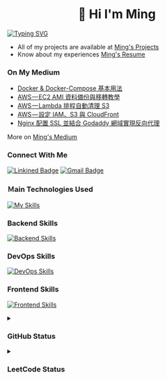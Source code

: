 <h1 align="center">👋 Hi I'm Ming</h1>

[![Typing SVG](https://readme-typing-svg.demolab.com?font=Fira+Code&size=30&weight=900&duration=3000&pause=1000&color=EFC7F7&center=true&vCenter=true&random=false&width=1024&lines=%E6%88%91%E5%8F%AA%E6%98%AF%E5%80%8B%E8%88%88%E8%B6%A3%E4%BD%BF%E7%84%B6%E7%9A%84%E5%B7%A5%E7%A8%8B%E5%B8%AB)](https://git.io/typing-svg)

- All of my projects are available at [Ming's Projects](https://www.minglin.vip/projects)
- Know about my experiences [Ming's Resume](https://www.minglin.vip/Ming's%20Resume.pdf)

<h3 align="left">On My Medium</h3>

<!-- MEDIUM-POST-LIST:START -->
- [Docker & Docker-Compose 基本用法](https://medium.com/@MingLin1995/docker-docker-compose-%E5%9F%BA%E6%9C%AC%E7%94%A8%E6%B3%95-c86f7ddd15b1?source=rss-c2fe90462a50------2)
- [AWS — EC2 AMI 資料備份與移轉教學](https://medium.com/@MingLin1995/aws-ec2-ami-%E8%B3%87%E6%96%99%E5%82%99%E4%BB%BD%E8%88%87%E7%A7%BB%E8%BD%89%E6%95%99%E5%AD%B8-85dad6cf0b2d?source=rss-c2fe90462a50------2)
- [AWS — Lambda 排程自動清理 S3](https://medium.com/@MingLin1995/aws-lambda-%E6%8E%92%E7%A8%8B%E8%87%AA%E5%8B%95%E6%B8%85%E7%90%86-s3-44b941e6c055?source=rss-c2fe90462a50------2)
- [AWS — 設定 IAM、S3 與 CloudFront](https://medium.com/@MingLin1995/aws-%E8%A8%AD%E5%AE%9A-iam-s3-%E8%88%87-cloudfront-d0c8ac5ec2e6?source=rss-c2fe90462a50------2)
- [Nginx 配置 SSL 並結合 Godaddy 網域實現反向代理](https://medium.com/@MingLin1995/nginx-%E9%85%8D%E7%BD%AE-ssl-%E4%B8%A6%E7%B5%90%E5%90%88-godaddy-%E7%B6%B2%E5%9F%9F%E5%AF%A6%E7%8F%BE%E5%8F%8D%E5%90%91%E4%BB%A3%E7%90%86-5f71de8b0907?source=rss-c2fe90462a50------2)
<!-- MEDIUM-POST-LIST:END -->

More on [Ming's Medium](https://medium.com/@MingLin1995)

<h3 align="left">Connect With Me</h3>

[![Linkined Badge](https://img.shields.io/badge/Linkined-blue?style=flat&logo=linkedin&logoColor=white&link=https%3A%2F%2Fwww.linkedin.com%2Fin%2Fyo036563%2F)](https://www.linkedin.com/in/youminglin/)
[![Gmail Badge](https://img.shields.io/badge/Gmail-red?style=flat&logo=gmail&logoColor=white)](mailto:ben014335@gmail.com)

<h3 align="left">Ｍain Technologies Used</h3>

[![My Skills](https://skillicons.dev/icons?i=ts,nestjs,postgres,prisma,docker,aws)](https://skillicons.dev)

<h3 align="left">Backend Skills</h3>

[![Backend Skills](https://skillicons.dev/icons?i=nodejs,express,py,flask,mysql,mongodb,redis,jest)](https://skillicons.dev)

<h3 align="left">DevOps Skills</h3>

[![DevOps Skills](https://skillicons.dev/icons?i=git,github,gitlab,githubactions,gcp,ubuntu,nginx,linux)](https://skillicons.dev)

<h3 align="left">Frontend Skills</h3>

[![Frontend Skills](https://skillicons.dev/icons?i=html,css,js,bootstrap,react,tailwind,next)](https://skillicons.dev)

<details>

<summary><h3 align="left">GitHub Status</h3></summary>

<p><img align="center" src="https://github-readme-stats-git-main-minglin1995s-projects.vercel.app/api/top-langs?username=minglin1995&count_private=true&theme=ambient_gradient&show_icons=true&locale=en&layout=compact&hide_border=true&hide=html,css,scss&langs_count=3" alt="minglin1995" /></p>

<p><img align="center" src="https://github-readme-stats-git-main-minglin1995s-projects.vercel.app/api?username=minglin1995&count_private=true&theme=ambient_gradient&show_icons=true&locale=en&hide=issues,contribs&hide_border=true" alt="minglin1995" /></p>

<p><img align="center" src="https://github-readme-streak-stats.herokuapp.com/?user=minglin1995&count_private=true&theme=ambient_gradient&hide_border=true" alt="minglin1995" /></p>

</details>

<details>
<summary><h3 align="left">LeetCode Status</h3></summary>

![Leetcode Stats](https://leetcard.jacoblin.cool/MingLin1995?theme=light,unicorn&ext=heatmap)

</details>
